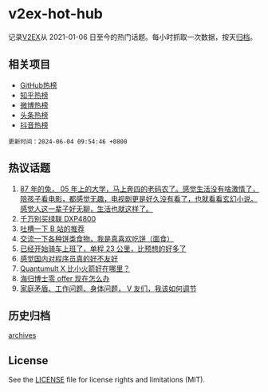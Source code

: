 # v2ex-hot-hub

 记录[V2EX](https://www.v2ex.com/)从 2021-01-06 日至今的热门话题。每小时抓取一次数据，按天[归档](archives)。
 
 ## 相关项目

- [GitHub热榜](https://github.com/lonnyzhang423/github-hot-hub)
- [知乎热榜](https://github.com/lonnyzhang423/zhihu-hot-hub)
- [微博热榜](https://github.com/lonnyzhang423/weibo-hot-hub)
- [头条热榜](https://github.com/lonnyzhang423/toutiao-hot-hub)
- [抖音热榜](https://github.com/lonnyzhang423/douyin-hot-hub)


 `更新时间：2024-06-04 09:54:46 +0800`

## 热议话题

1. [87 年的兔， 05 年上的大学，马上奔四的老码农了。感觉生活没有啥激情了，陪孩子看电影，都感觉无趣，电视剧更是好久没有看了，也就看看玄幻小说。感觉人这一辈子好无聊，生活也就这样了。](https://www.v2ex.com/t/1046265)
1. [千万别买绿联 DXP4800](https://www.v2ex.com/t/1046399)
1. [吐槽一下 B 站的推荐](https://www.v2ex.com/t/1046331)
1. [交流一下各种饼类食物，我是真喜欢吃饼（面食）](https://www.v2ex.com/t/1046282)
1. [已经开始骑车上班了，单程 23 公里，比预想的好多了](https://www.v2ex.com/t/1046289)
1. [感觉国内对程序员真的好不友好](https://www.v2ex.com/t/1046407)
1. [Quantumult X 比小火箭好在哪里？](https://www.v2ex.com/t/1046329)
1. [海归博士零 offer 现在怎么办](https://www.v2ex.com/t/1046319)
1. [家庭矛盾、工作问题、身体问题， V 友们，我该如何调节](https://www.v2ex.com/t/1046250)

## 历史归档

[archives](archives)

## License

See the [LICENSE](LICENSE) file for license rights and limitations (MIT).
